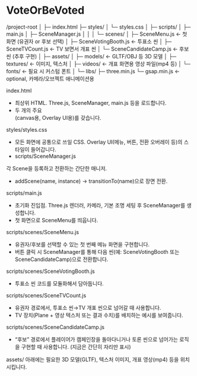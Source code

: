 # VoteOrBeVoted

/project-root
│
├─ index.html
├─ styles/
│   └─ styles.css
│
├─ scripts/
│   ├─ main.js
│   ├─ SceneManager.js
│   │
│   └─ scenes/
│       ├─ SceneMenu.js           ← 첫 화면 (유권자 or 후보 선택)
│       ├─ SceneVotingBooth.js    ← 투표소 씬 
│       ├─ SceneTVCount.js        ← TV 보면서 개표 씬 
│       └─ SceneCandidateCamp.js  ← 후보 씬 (추후 구현)
│
├─ assets/
│   ├─ models/      ← GLTF/OBJ 등 3D 모델
│   ├─ textures/    ← 이미지, 텍스처
│   ├─ videos/      ← 개표 화면용 영상 파일(mp4 등)
│   └─ fonts/       ← 필요 시 커스텀 폰트
│
└─ libs/
    ├─ three.min.js
    └─ gsap.min.js   ← optional, 카메라/오브젝트 애니메이션용



index.html
* 최상위 HTML. Three.js, SceneManager, main.js 등을 로드합니다.
* 두 개의 주요 <div>(canvas용, Overlay UI용)를 갖습니다.

styles/styles.css
* 모든 화면에 공통으로 쓰일 CSS. Overlay UI(메뉴, 버튼, 전환 오버레이 등)의 스타일이 들어갑니다.
* scripts/SceneManager.js

각 Scene을 등록하고 전환하는 간단한 매니저.
* addScene(name, instance) → transitionTo(name)으로 장면 전환.

scripts/main.js
* 초기화 진입점. Three.js 렌더러, 카메라, 기본 조명 세팅 후 SceneManager를 생성합니다.
* 첫 화면으로 SceneMenu를 띄웁니다.

scripts/scenes/SceneMenu.js
* 유권자/후보를 선택할 수 있는 첫 번째 메뉴 화면을 구현합니다.
* 버튼 클릭 시 SceneManager를 통해 다음 씬(예: SceneVotingBooth 또는 SceneCandidateCamp)으로 전환합니다.

scripts/scenes/SceneVotingBooth.js
* 투표소 씬 코드를 모듈화해서 담아둡니다.

scripts/scenes/SceneTVCount.js
* 유권자 경로에서, 투표소 씬→TV 개표 씬으로 넘어갈 때 사용합니다.
* TV 장치(Plane + 영상 텍스처 또는 결과 수치)를 배치하는 예시를 보여줍니다.

scripts/scenes/SceneCandidateCamp.js
* “후보” 경로에서 플레이어가 캠페인장을 돌아다니거나 토론 씬으로 넘어가는 로직을 구현할 때 사용합니다.
(지금은 간단히 자리만 표시)

assets/ 아래에는 필요한 3D 모델(GLTF), 텍스처 이미지, 개표 영상(mp4) 등을 위치시킵니다.

